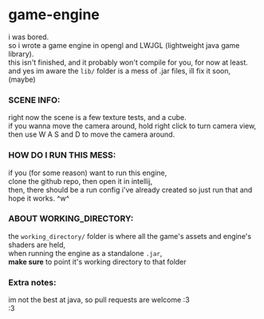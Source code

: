 # game-engine
i was bored. <br>
so i wrote a game engine in opengl and LWJGL (lightweight java game library). <br>
this isn't finished, and it probably won't compile for you, for now at least. <br>
and yes im aware the ``lib/`` folder is a mess of .jar files, ill fix it soon, (maybe) <br>
### SCENE INFO: <br>
right now the scene is a few texture tests, and a cube. <br>
if you wanna move the camera around, hold right click to turn camera view, <br>
then use W A S and D to move the camera around. <br>
### HOW DO I RUN THIS MESS: <br>
if you (for some reason) want to run this engine, <br>
clone the github repo, then open it in intellij, <br>
then, there should be a run config i've already created so just run that and hope it works. ^w^ <br>
### ABOUT WORKING_DIRECTORY: <br>
the ``working_directory/`` folder is where all the game's assets and engine's shaders are held, <br>
when running the engine as a standalone ``.jar``, <br>
**make sure** to point it's working directory to that folder <br>
### Extra notes:
im not the best at java, so pull requests are welcome :3 <br>
:3 <br>
